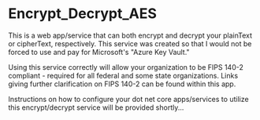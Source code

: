 # Encrypt_Decrypt_AES
This is a web app/service that can both encrypt and decrypt your plainText or cipherText, respectively.  This service was created so that I would not be forced to use and pay for Microsoft's "Azure Key Vault."

Using this service correctly will allow your organization to be FIPS 140-2 compliant - required for all federal and some state organizations.  Links giving further clarification on FIPS 140-2 can be found within this app.

Instructions on how to configure your dot net core apps/services to utilize this encrypt/decrypt service will be provided shortly...

